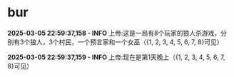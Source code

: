 # bur

**2025-03-05 22:59:37,158 - INFO**
上帝:这是一局有8个玩家的狼人杀游戏，分别有3个狼人，3个村民，一个预言家和一个女巫（{1, 2, 3, 4, 5, 6, 7, 8}可见）

**2025-03-05 22:59:37,159 - INFO**
上帝:现在是第1天晚上（{1, 2, 3, 4, 5, 6, 7, 8}可见）

